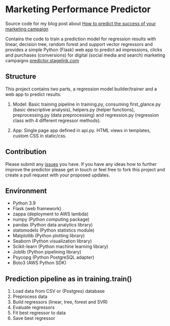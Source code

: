 # Marketing Performance Predictor

Source code for my blog post about [How to predict the success of your marketing campaign](https://medium.com/@nikolasschriefer/how-to-predict-the-success-of-your-marketing-campaign-579fbb153a97)

Contains the code to train a prediction model for regression results with linear, decision tree, random forest and support vector regressors and provides a simple Python (Flask) web app to predict ad impressions, clicks and purchases (conversions) for digital (social media and search) marketing campaigns [predictor.stagelink.com](https://predictor.stagelink.com)

## Structure

This project contains two parts, a regression model builder/trainer and a web app to predict results.

1) Model: Basic training pipeline in training.py, consuming first_glance.py (basic descriptive analysis), helpers.py (helper functions), preprocessing.py (data preprocessing) and regression.py (regression class with 4 different regressor methods).

2) App: Single page app defined in api.py. HTML views in templates, custom CSS in static/css.

## Contribution

Please submit any [issues](https://github.com/kinosal/predictor/issues) you have. If you have any ideas how to further improve the predictor please get in touch or feel free to fork this project and create a pull request with your proposed updates.

## Environment

- Python 3.9
- Flask (web framework)
- zappa (deployment to AWS lambda)
- numpy (Python computing package)
- pandas (Python data analytics library)
- statsmodels (Python statistics module)
- Matplotlib (Python plotting library)
- Seaborn (Python visualization library)
- Scikit-learn (Python machine learning library)
- Joblib (Python pipelining library)
- Psycopg (Python PostgreSQL adapter)
- Boto3 (AWS Python SDK)

## Prediction pipeline as in training.train()

1) Load data from CSV or (Postgres) database
2) Preprocess data
3) Build regressors (linear, tree, forest and SVR)
4) Evaluate regressors
5) Fit best regressor to data
6) Save best regressor
